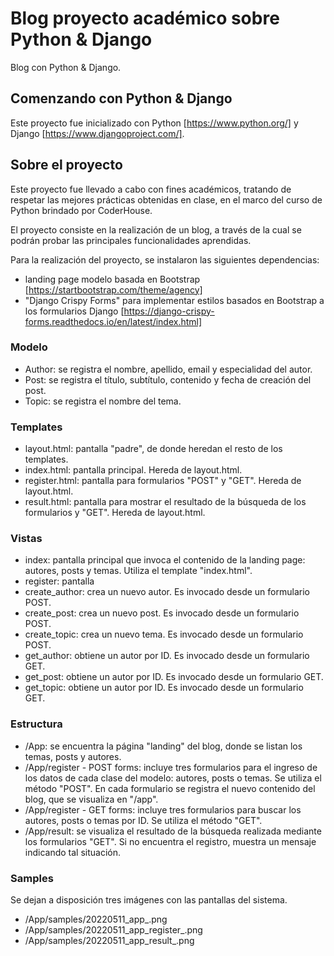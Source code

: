 # Blog proyecto académico sobre Python & Django

Blog con Python & Django.

## Comenzando con Python & Django

Este proyecto fue inicializado con Python [https://www.python.org/] y Django [https://www.djangoproject.com/].

## Sobre el proyecto

Este proyecto fue llevado a cabo con fines académicos, tratando de respetar las mejores prácticas obtenidas en clase, en el marco del curso de Python brindado por CoderHouse.

El proyecto consiste en la realización de un blog, a través de la cual se podrán probar las principales funcionalidades aprendidas.

Para la realización del proyecto, se instalaron las siguientes dependencias:

- landing page modelo basada en Bootstrap [https://startbootstrap.com/theme/agency]
- "Django Crispy Forms" para implementar estilos basados en Bootstrap a los formularios Django [https://django-crispy-forms.readthedocs.io/en/latest/index.html]

### Modelo

- Author: se registra el nombre, apellido, email y especialidad del autor.
- Post: se registra el título, subtítulo, contenido y fecha de creación del post.
- Topic: se registra el nombre del tema.

### Templates

- layout.html: pantalla "padre", de donde heredan el resto de los templates.
- index.html: pantalla principal. Hereda de layout.html.
- register.html: pantalla para formularios "POST" y "GET". Hereda de layout.html.
- result.html: pantalla para mostrar el resultado de la búsqueda de los formularios y "GET". Hereda de layout.html.

### Vistas

- index: pantalla principal que invoca el contenido de la landing page: autores, posts y temas. Utiliza el template "index.html".
- register: pantalla
- create_author: crea un nuevo autor. Es invocado desde un formulario POST.
- create_post: crea un nuevo post. Es invocado desde un formulario POST.
- create_topic: crea un nuevo tema. Es invocado desde un formulario POST.
- get_author: obtiene un autor por ID. Es invocado desde un formulario GET.
- get_post: obtiene un autor por ID. Es invocado desde un formulario GET.
- get_topic: obtiene un autor por ID. Es invocado desde un formulario GET.

### Estructura

- /App: se encuentra la página "landing" del blog, donde se listan los temas, posts y autores.
- /App/register - POST forms: incluye tres formularios para el ingreso de los datos de cada clase del modelo: autores, posts o temas. Se utiliza el método "POST". En cada formulario se registra el nuevo contenido del blog, que se visualiza en "/app".
- /App/register - GET forms: incluye tres formularios para buscar los autores, posts o temas por ID. Se utiliza el método "GET".
- /App/result: se visualiza el resultado de la búsqueda realizada mediante los formularios "GET". Si no encuentra el registro, muestra un mensaje indicando tal situación.

### Samples

Se dejan a disposición tres imágenes con las pantallas del sistema.

- /App/samples/20220511_app_.png
- /App/samples/20220511_app_register_.png
- /App/samples/20220511_app_result_.png

